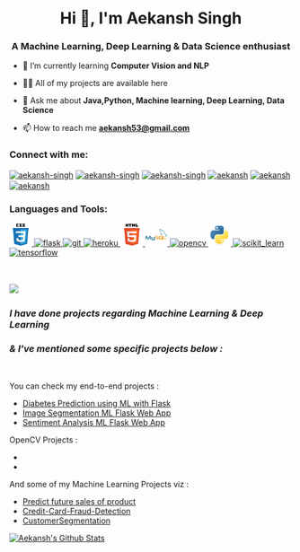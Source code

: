 <h1 align="center">Hi 👋, I'm Aekansh Singh</h1>
<h3 align="center">A Machine Learning, Deep Learning & Data Science enthusiast</h3>


- 🌱 I’m currently learning **Computer Vision and NLP**

- 👨‍💻 All of my projects are available here

- 💬 Ask me about **Java,Python, Machine learning, Deep Learning, Data Science**

- 📫 How to reach me **aekansh53@gmail.com**

<h3 align="left">Connect with me:</h3>
<p align="left">
<a href="https://www.linkedin.com/in/aekansh-singh/" target="blank"><img align="center" src="https://cdn.jsdelivr.net/npm/simple-icons@3.0.1/icons/linkedin.svg" alt="aekansh-singh" height="30" width="40" /></a>
<a href="https://www.kaggle.com/aekanshsingh" target="blank"><img align="center" src="https://cdn.jsdelivr.net/npm/simple-icons@3.0.1/icons/kaggle.svg" alt="aekansh-singh" height="30" width="40" /></a>
<a href="https://www.facebook.com/profile.php?id=100009469935585" target="blank"><img align="center" src="https://cdn.jsdelivr.net/npm/simple-icons@3.0.1/icons/facebook.svg" alt="aekansh-singh" height="30" width="40" /></a>
<a href="https://www.instagram.com/__aekansh___/" target="blank"><img align="center" src="https://cdn.jsdelivr.net/npm/simple-icons@3.0.1/icons/instagram.svg" alt="aekansh" height="30" width="40" /></a>
<a href="https://www.hackerrank.com/aekansh53" target="blank"><img align="center" src="https://cdn.jsdelivr.net/npm/simple-icons@3.0.1/icons/hackerrank.svg" alt="aekansh" height="30" width="40" /></a>
<a href="https://www.codechef.com/users/aek123" target="blank"><img align="center" src="https://cdn.jsdelivr.net/npm/simple-icons@3.0.1/icons/codechef.svg" alt="aekansh" height="30" width="40" /></a>
</p>

<h3 align="left">Languages and Tools:</h3>
<p align="left"> <a href="https://www.w3schools.com/css/" target="_blank"> <img src="https://raw.githubusercontent.com/devicons/devicon/master/icons/css3/css3-original-wordmark.svg" alt="css3" width="40" height="40"/> </a> <a href="https://flask.palletsprojects.com/" target="_blank"> <img src="https://www.vectorlogo.zone/logos/pocoo_flask/pocoo_flask-icon.svg" alt="flask" width="40" height="40"/> </a> <a href="https://git-scm.com/" target="_blank"> <img src="https://www.vectorlogo.zone/logos/git-scm/git-scm-icon.svg" alt="git" width="40" height="40"/> </a> <a href="https://heroku.com" target="_blank"> <img src="https://www.vectorlogo.zone/logos/heroku/heroku-icon.svg" alt="heroku" width="40" height="40"/> </a> <a href="https://www.w3.org/html/" target="_blank"> <img src="https://raw.githubusercontent.com/devicons/devicon/master/icons/html5/html5-original-wordmark.svg" alt="html5" width="40" height="40"/> </a> <a href="https://www.mysql.com/" target="_blank"> <img src="https://raw.githubusercontent.com/devicons/devicon/master/icons/mysql/mysql-original-wordmark.svg" alt="mysql" width="40" height="40"/> </a> <a href="https://opencv.org/" target="_blank"> <img src="https://www.vectorlogo.zone/logos/opencv/opencv-icon.svg" alt="opencv" width="40" height="40"/> </a> <a href="https://www.python.org" target="_blank"> <img src="https://raw.githubusercontent.com/devicons/devicon/master/icons/python/python-original.svg" alt="python" width="40" height="40"/> </a><a href="https://scikit-learn.org/" target="_blank"> <img src="https://upload.wikimedia.org/wikipedia/commons/0/05/Scikit_learn_logo_small.svg" alt="scikit_learn" width="40" height="40"/> </a> <a href="https://www.tensorflow.org" target="_blank"> <img src="https://www.vectorlogo.zone/logos/tensorflow/tensorflow-icon.svg" alt="tensorflow" width="40" height="40"/> </a> </p>

<br />
<br />
<a href="https://github.com/AekanshSingh">
  <img src="https://github-readme-stats.vercel.app/api/top-langs/?username=AekanshSingh&layout=compact&show_icons=true&theme=buefy" />
</a>

<h3><i> I have done projects regarding Machine Learning & Deep Learning </i></h3>
<h3><i> & I've mentioned some specific projects below : </i></h3> 
<br />

You can check my end-to-end projects : 
* [Diabetes Prediction using ML with Flask](https://github.com/AekanshSingh/Machine-Learning-with-Flask/tree/main/Diabetes%20Prediction%20using%20ML%20with%20Flask) 
* [Image Segmentation ML Flask Web App](https://github.com/AekanshSingh/Machine-Learning-with-Flask/tree/main/Image%20Segmentation)
* [Sentiment Analysis ML Flask Web App](https://github.com/AekanshSingh/Machine-Learning-with-Flask/tree/main/Sentiment%20Analysis)

OpenCV Projects :
 * []()
 * []()

And some of my Machine Learning Projects viz :

* [Predict future sales of product](https://github.com/AekanshSingh/DataScienceProjects/tree/main/Predict%20future%20sales%20of%20product)
* [Credit-Card-Fraud-Detection](https://github.com/AekanshSingh/DataScienceProjects/tree/main/Beginner/CreditCardFraudDetection)
* [CustomerSegmentation](https://github.com/AekanshSingh/DataScienceProjects/tree/main/CustomerSegmentation)




<!-- ![Aekansh's Github Profile Views](https://komarev.com/ghpvc/?username=ashutosh1919&color=blueviolet)  -->
[![Aekansh's Github Stats](https://github-readme-stats.vercel.app/api?username=aekanshsingh&show_icons=true&count_private=true)](https://github.com/aekanshsingh/github-readme-stats)  

